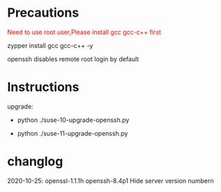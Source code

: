 # Precautions
<font color=red>Need to use root user,Please install gcc gcc-c++ first</font>

zypper install gcc gcc-c++ -y 

openssh disables remote root login by default


# Instructions
upgrade:

* python ./suse-10-upgrade-openssh.py

* python ./suse-11-upgrade-openssh.py


# changlog
2020-10-25:
    openssl-1.1.1h openssh-8.4p1
    Hide server version numbern




